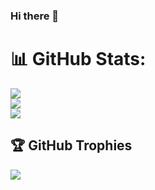### Hi there 👋

<!--
**PrachiSrivastava23/PrachiSrivastava23** is a ✨ _special_ ✨ repository because its `README.md` (this file) appears on your GitHub profile.

Here are some ideas to get you started:

- 🔭 I’m currently working on ...
- 🌱 I’m currently learning ...
- 👯 I’m looking to collaborate on ...
- 🤔 I’m looking for help with ...
- 💬 Ask me about ...
- 📫 How to reach me: ...
- 😄 Pronouns: ...
- ⚡ Fun fact: ...
-->


# 📊 GitHub Stats:

![](https://github-readme-stats.vercel.app/api?username=ramchaik&theme=dark&hide_border=false&include_all_commits=false&count_private=false)<br/>
![](https://github-readme-streak-stats.herokuapp.com/?user=ramchaik&theme=dark&hide_border=false)<br/>
![](https://github-readme-stats.vercel.app/api/top-langs/?username=ramchaik&theme=dark&hide_border=false&include_all_commits=false&count_private=false&layout=compact)

## 🏆 GitHub Trophies

![](https://github-profile-trophy.vercel.app/?username=ramchaik&theme=radical&no-frame=false&no-bg=true&margin-w=4)
